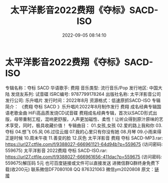 ﻿---
title: 太平洋影音2022费翔《夺标》SACD-ISO
date: 2022-09-05 08:14:10
categories: 新碟专辑、稀有等精品
tags: 华语中文
---
# 太平洋影音2022费翔《夺标》SACD-ISO

专辑名称：夺标 SACD
华语歌手: 费翔
音乐类型: 流行音乐/Pop
发行地区: 中国大陆
发烧友系列: 试音碟
ISRC编号: 9787799178264
出版社名称: 太平洋影音公司
发行公司: 乐升唱片
发行时间：2022年8月
资源格式：低速原抓SACD-ISO
专辑简介：
《费翔 夺标 SACD 》乐升唱片2022年8月制作发行 费翔
成名经典专辑国语老歌金曲 HiFi高品质发烧CD试音碟
费翔成名经典专辑，首次以SACD形式出版，母带重制工程，混响更舒服，人声更加磁性、柔性！让听众得到原汁原味的艺术享受，同时，极具收藏价值！
专辑曲目：
01.女孩,女孩
02.爱的路上我和你
03.夺标
04.想飞
05.风
06.过往云烟
07.我的心里只有你没有她
08.月琴
09.小雨来得正是时候
10.周末午夜
11.善变的脸
12.灰色
太平洋影音 费翔 夺标 SACD-MP3.rar: https://url27.ctfile.com/f/9388027-666961121-64d94b?p=559675
(访问密码: 559675)
太平洋影音 2022费翔 夺标 SACD-ISO.rar: https://url27.ctfile.com/f/9388027-666961656-411dac?p=559675
(访问密码: 559675)解压码 5元
也可百度链接或文件可以直接发送
进微信群Q群终身免费下载(收200元)
联系微信DF7080108 QQ 876321063
微信ym2020808
原文：[链接](https://blog.sina.com.cn/s/blog_1647c7e7601030z8m.html)